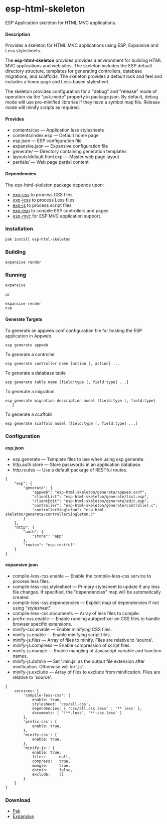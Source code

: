 esp-html-skeleton
===

ESP Application skeleton for HTML MVC applications.

#### Description

Provides a skeleton for HTML MVC applications using ESP, Expansive and Less stylesheets.

The **esp-html-skeleton** provides provides a environment for building HTML MVC applications and web sites. 
The skeleton includes the ESP default directory structure, templates for generating controllers, database migrations,
and scaffolds. The skeleton provides a default look and feel and includes a home page and Less-based stylesheet.

The skeleton provides configuration for a "debug" and "release" mode of operation via
the "pak.mode" property in package.json. By default, debug mode will use pre-minified
libraries if they have a symbol map file. Release mode will minify scripts as required.

#### Provides

* contents/css &mdash; Application less stylesheets
* contents/index.esp &mdash; Default home page
* esp.json &mdash; ESP configuration file
* expansive.json &mdash; Expansive configuration file
* generate/ &mdash; Directory containing generation templates
* layouts/default.html.exp &mdash; Master web page layout 
* partials/ &mdash; Web page partial content

#### Dependencies

The esp-html-skeleton package depends upon:

* [exp-css](https://github.com/embedthis/exp-css) to process CSS files
* [exp-less](https://github.com/embedthis/exp-less) to process Less files
* [exp-js](https://github.com/embedthis/exp-js) to process script files
* [exp-esp](https://github.com/embedthis/exp-esp) to compile ESP controllers and pages
* [esp-mvc](https://github.com/embedthis/esp-mvc) for ESP MVC application support.

### Installation

    pak install esp-html-skeleton

### Building

    expansive render

### Running

    expansive

or

    expansive render
    esp

#### Generate Targets

To generate an appweb.conf configuration file for hosting the ESP application in Appweb.

    esp generate appweb

To generate a controller

    esp generate controller name [action [, action] ...

To generate a database table

    esp generate table name [field:type [, field:type] ...]

To generate a migration

    esp generate migration description model [field:type [, field:type] ...]

To generate a scaffold

    esp generate scaffold model [field:type [, field:type] ...]

### Configuration

#### esp.json

* esp.generate &mdash; Template files to use when using esp generate.
* http.auth.store &mdash; Store passwords in an application database.
* http.routes &mdash; Use a default package of RESTful routes.

```
{
    "esp": {
        "generate": {
            "appweb": "esp-html-skeleton/generate/appweb.conf",
            "clientList": "esp-html-skeleton/generate/list.esp",
            "clientEdit": "esp-html-skeleton/generate/edit.esp",
            "controller": "esp-html-skeleton/generate/controller.c",
            "controllerSingleton": "esp-html-skeleton/generate/controllerSingleton.c"
        }
    },
    "http": {
        "auth": {
            "store": "app"
        },
        "routes": "esp-restful"
    }
}
```

#### expansive.json

* compile-less-css.enable &mdash; Enable the compile-less-css service to process less files.
* compile-less-css.stylesheet &mdash; Primary stylesheet to update if any less file changes.
    If specified, the "dependencies" map will be automatically created.
* compile-less-css.dependencies &mdash; Explicit map of dependencies if not using "stylesheet".
* compile-less-css.documents &mdash; Array of less files to compile.
* prefix-css.enable &mdash; Enable running autoprefixer on CSS files to handle browser specific extensions.
* minify-css.enable &mdash; Enable minifying CSS files.
* minify-js.enable &mdash; Enable minifying script files.
* minify-js.files &mdash; Array of files to minify. Files are relative to 'source'.
* minify-js.compress &mdash; Enable compression of script files.
* minify-js.mangle &mdash; Enable mangling of Javascript variable and function names.
* minify-js.dotmin &mdash; Set '.min.js' as the output file extension after minification. Otherwise will be '.js'.
* minify-js.exclude &mdash; Array of files to exclude from minification. Files are relative to 'source'.

```
{
    services: {
        'compile-less-css': {
            enable: true,
            stylesheet: 'css/all.css',
            dependencies: { 'css/all.css.less' : '**.less' },
            documents: [ '!**.less', '**.css.less' ]
        },
        'prefix-css': {
            enable: true,
        },
        'minify-css': {
            enable: true,
        },
        'minify-js': {
            enable: true,
            files:      null,
            compress:   true,
            mangle:     true,
            dotmin:     false,
            exclude:    []
        }
    }
}
```

### Download

* [Pak](https://embedthis.com/pak/download.html)
* [Expansive](https://embedthis.com/expansive/download.html)
